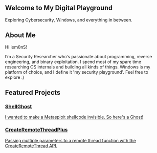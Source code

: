 <!--
You can use HTML directly in your Markdown file for more complex sections.
The content below is from your original file's <main> section.
-->

<section class="hero">
<h1>Welcome to My Digital Playground</h1>
<p>Exploring Cybersecurity, Windows, and everything in between.</p>
</section>

<section class="content-section">
<div class="container">
<h2>About Me</h2>
<p>
Hi lem0nS!
</p>
<p>
I’m a Security Researcher who's passionate about programming, reverse engineering, and binary exploitation. I spend most of my spare time researching OS internals and building all kinds of things. Windows is my platform of choice, and I define it 'my security playground'. Feel free to explore :)
</p>
</div>
</section>

<section class="content-section">
<div class="container">
<h2>Featured Projects</h2>
<div class="grid">
  <a href="/projects/shellghost/shellghost" class="card-link">
<div class="card">
<h3>ShellGhost</h3>
<p>I wanted to make a Metasploit shellcode invisible. So here's a Ghost!</p>
</div>
    <a href="/projects/createremotethreadplus/createremotethreadplus" class="card-link">
<div class="card">
<h3>CreateRemoteThreadPlus</h3>
<p>Passing multiple parameters to a remote thread function with the CreateRemoteThread API.</p>
</div>
</div>
</div>
</section>
